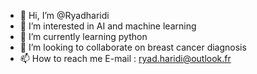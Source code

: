 - 👋 Hi, I’m @Ryadharidi
- 👀 I’m interested in AI and machine learning
- 🌱 I’m currently learning python 
- 💞️ I’m looking to collaborate on breast cancer diagnosis
- 📫 How to reach me E-mail : ryad.haridi@outlook.fr

<!---
Ryadharidi/Ryadharidi is a ✨ special ✨ repository because its `README.md` (this file) appears on your GitHub profile.
You can click the Preview link to take a look at your changes.
--->
